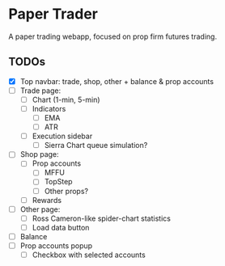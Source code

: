 # Paper Trader

A paper trading webapp, focused on prop firm futures trading.

## TODOs

- [x] Top navbar: trade, shop, other + balance & prop accounts
- [ ] Trade page:
	- [ ] Chart (1-min, 5-min)
	- [ ] Indicators
		- [ ] EMA
		- [ ] ATR
	- [ ] Execution sidebar
		- [ ] Sierra Chart queue simulation?
- [ ] Shop page:
	- [ ] Prop accounts
		- [ ] MFFU
		- [ ] TopStep
		- [ ] Other props?
	- [ ] Rewards
- [ ] Other page:
	- [ ] Ross Cameron-like spider-chart statistics
	- [ ] Load data button
- [ ] Balance
- [ ] Prop accounts popup
	- [ ] Checkbox with selected accounts
